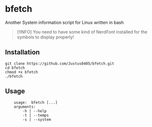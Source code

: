 # bfetch
Another System information script for Linux written in bash

> [!INFO]
> You need to have some kind of NerdFont installed
> for the symbols to display properly!

## Installation
```shell
git clone https://github.com/Justus0405/bfetch.git
cd bfetch
chmod +x bfetch
./bfetch
```
## Usage
```plaintext
    usage:  bfetch [...]
    arguments:
        -h | --help
        -t | --temps
        -s | --system

```
